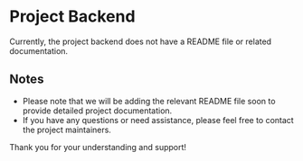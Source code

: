 # Project Backend

Currently, the project backend does not have a README file or related documentation.

## Notes

- Please note that we will be adding the relevant README file soon to provide detailed project documentation.
- If you have any questions or need assistance, please feel free to contact the project maintainers.

Thank you for your understanding and support!
